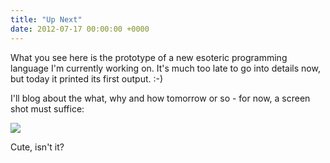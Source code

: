 ```yaml
---
title: "Up Next"
date: 2012-07-17 00:00:00 +0000
---
```

What you see here is the prototype of a new esoteric programming language I'm currently working on. It's much too late to go into details now, but today it printed its first output. :-)

I'll blog about the what, why and how tomorrow or so - for now, a screen shot must suffice:

<img src="http://r-wos.org/media/bump-0.png" style="max-width:90%">

Cute, isn't it?
